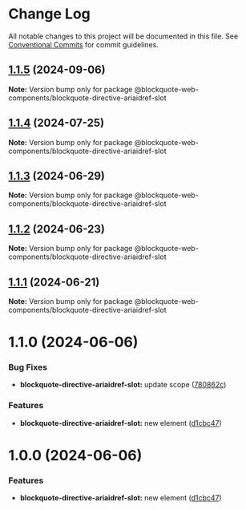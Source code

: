 # Change Log

All notable changes to this project will be documented in this file.
See [Conventional Commits](https://conventionalcommits.org) for commit guidelines.

## [1.1.5](https://github.com/oscarmarina/blockquote-web-components/compare/@blockquote-web-components/blockquote-directive-ariaidref-slot@1.1.4...@blockquote-web-components/blockquote-directive-ariaidref-slot@1.1.5) (2024-09-06)

**Note:** Version bump only for package @blockquote-web-components/blockquote-directive-ariaidref-slot





## [1.1.4](https://github.com/oscarmarina/blockquote-web-components/compare/@blockquote-web-components/blockquote-directive-ariaidref-slot@1.1.3...@blockquote-web-components/blockquote-directive-ariaidref-slot@1.1.4) (2024-07-25)

**Note:** Version bump only for package @blockquote-web-components/blockquote-directive-ariaidref-slot





## [1.1.3](https://github.com/oscarmarina/blockquote-web-components/compare/@blockquote-web-components/blockquote-directive-ariaidref-slot@1.1.2...@blockquote-web-components/blockquote-directive-ariaidref-slot@1.1.3) (2024-06-29)

**Note:** Version bump only for package @blockquote-web-components/blockquote-directive-ariaidref-slot





## [1.1.2](https://github.com/oscarmarina/blockquote-web-components/compare/@blockquote-web-components/blockquote-directive-ariaidref-slot@1.1.1...@blockquote-web-components/blockquote-directive-ariaidref-slot@1.1.2) (2024-06-23)

**Note:** Version bump only for package @blockquote-web-components/blockquote-directive-ariaidref-slot





## [1.1.1](https://github.com/oscarmarina/blockquote-web-components/compare/@blockquote-web-components/blockquote-directive-ariaidref-slot@1.1.0...@blockquote-web-components/blockquote-directive-ariaidref-slot@1.1.1) (2024-06-21)

**Note:** Version bump only for package @blockquote-web-components/blockquote-directive-ariaidref-slot





# 1.1.0 (2024-06-06)

### Bug Fixes

- **blockquote-directive-ariaidref-slot:** update scope ([780862c](https://github.com/oscarmarina/blockquote-web-components/commit/780862c34476727179d08d52392017dd5fee5658))

### Features

- **blockquote-directive-ariaidref-slot:** new element ([d1cbc47](https://github.com/oscarmarina/blockquote-web-components/commit/d1cbc47eb7052ab883ed9d34e5561e4674237a78))

# 1.0.0 (2024-06-06)

### Features

- **blockquote-directive-ariaidref-slot:** new element ([d1cbc47](https://github.com/oscarmarina/blockquote-web-components/commit/d1cbc47eb7052ab883ed9d34e5561e4674237a78))
